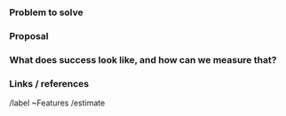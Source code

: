 ### Problem to solve
<!--- What problem do we solve? -->

### Proposal
<!--- How are we going to solve the problem? Try to include the user journey! -->

### What does success look like, and how can we measure that?
<!--- Define both the success metrics and acceptance criteria. Note thet success metrics indicate the desired business outcomes, while acceptance criteria indicate when the solution is working correctly. If there is no way to measure success, link to an issue that will implement a way to measure this -->

### Links / references

/label ~Features 
/estimate 